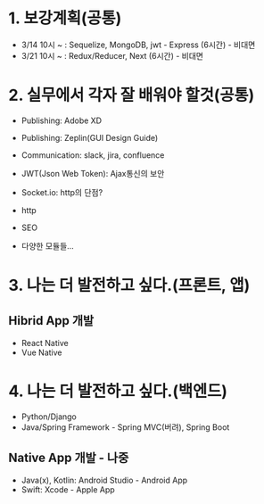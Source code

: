 # 1. 보강계획(공통)
- 3/14 10시 ~ : Sequelize, MongoDB, jwt - Express (6시간) - 비대면
- 3/21 10시 ~ : Redux/Reducer, Next (6시간) - 비대면

# 2. 실무에서 각자 잘 배워야 할것(공통)

- Publishing: Adobe XD
- Publishing: Zeplin(GUI Design Guide)
- Communication: slack, jira, confluence

- JWT(Json Web Token): Ajax통신의 보안
- Socket.io: http의 단점?

- http
- SEO

- 다양한 모듈들...

# 3. 나는 더 발전하고 싶다.(프론트, 앱)
## Hibrid App 개발
- React Native
- Vue Native

# 4. 나는 더 발전하고 싶다.(백엔드)
- Python/Django
- Java/Spring Framework - Spring MVC(버려), Spring Boot

## Native App 개발 - 나중
- Java(x), Kotlin: Android Studio - Android App
- Swift: Xcode - Apple App